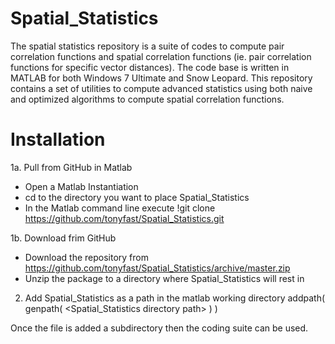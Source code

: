 Spatial_Statistics
==================

The spatial statistics repository is a suite of codes to compute pair correlation functions and spatial correlation functions (ie. pair correlation functions for specific vector distances).  The code base is written in MATLAB for both Windows 7 Ultimate and Snow Leopard.  This repository contains a set of utilities to compute advanced statistics using both naive and optimized algorithms to compute spatial correlation functions.

Installation
============


1a. Pull from GitHub in Matlab
+ Open a Matlab Instantiation
+ cd to the directory you want to place Spatial_Statistics
+ In the Matlab command line execute
  !git clone https://github.com/tonyfast/Spatial_Statistics.git
  
1b. Download frim GitHub
+ Download the repository from https://github.com/tonyfast/Spatial_Statistics/archive/master.zip
+ Unzip the package to a directory where Spatial_Statistics will rest in

2. Add Spatial_Statistics as a path in the matlab working directory
addpath( genpath( <Spatial_Statistics directory path> ) )

Once the file is added a subdirectory then the coding suite can be used.



